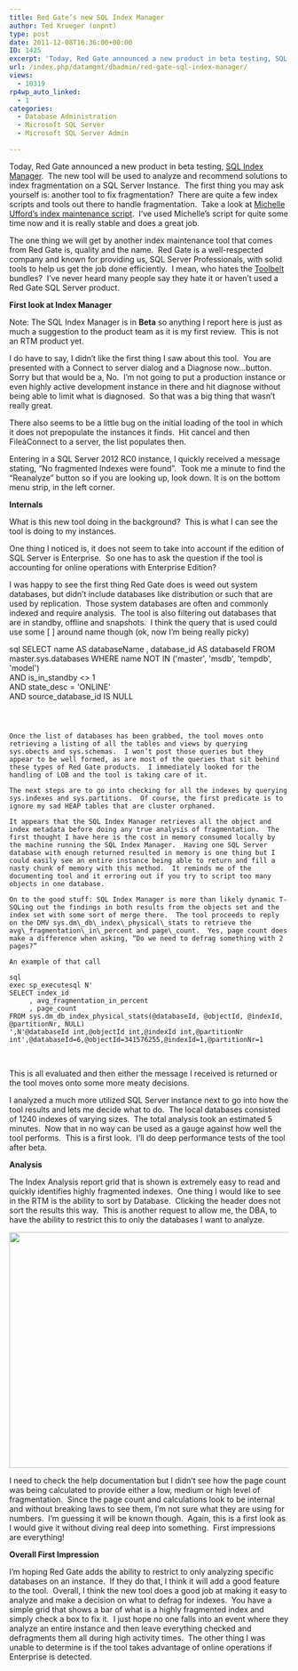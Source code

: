 ```yaml
---
title: Red Gate’s new SQL Index Manager
author: Ted Krueger (onpnt)
type: post
date: 2011-12-08T16:36:00+00:00
ID: 1425
excerpt: 'Today, Red Gate announced a new product in beta testing, SQL Index Manager.  The new tool will be used to analyze and recommend solutions to index fragmentation on a SQL Server Instance.  The first thing you may ask yourself is: another tool to fix frag&hellip;'
url: /index.php/datamgmt/dbadmin/red-gate-sql-index-manager/
views:
  - 10319
rp4wp_auto_linked:
  - 1
categories:
  - Database Administration
  - Microsoft SQL Server
  - Microsoft SQL Server Admin

---
```

Today, Red Gate announced a new product in beta testing, [SQL Index Manager][1].  The new tool will be used to analyze and recommend solutions to index fragmentation on a SQL Server Instance.  The first thing you may ask yourself is: another tool to fix fragmentation?  There are quite a few index scripts and tools out there to handle fragmentation.  Take a look at [Michelle Ufford’s index maintenance script][2].  I’ve used Michelle’s script for quite some time now and it is really stable and does a great job.

The one thing we will get by another index maintenance tool that comes from Red Gate is, quality and the name.  Red Gate is a well-respected company and known for providing us, SQL Server Professionals, with solid tools to help us get the job done efficiently.  I mean, who hates the [Toolbelt][3] bundles?  I’ve never heard many people say they hate it or haven’t used a Red Gate SQL Server product.

**First look at Index Manager**

Note: The SQL Index Manager is in **Beta** so anything I report here is just as much a suggestion to the product team as it is my first review.  This is not an RTM product yet.

I do have to say, I didn’t like the first thing I saw about this tool.  You are presented with a Connect to server dialog and a Diagnose now…button.  Sorry but that would be a, No.  I’m not going to put a production instance or even highly active development instance in there and hit diagnose without being able to limit what is diagnosed.  So that was a big thing that wasn’t really great.

There also seems to be a little bug on the initial loading of the tool in which it does not prepopulate the instances it finds.  Hit cancel and then FileàConnect to a server, the list populates then.

Entering in a SQL Server 2012 RC0 instance, I quickly received a message stating, “No fragmented Indexes were found”.  Took me a minute to find the “Reanalyze” button so if you are looking up, look down. It is on the bottom menu strip, in the left corner.

**Internals**

What is this new tool doing in the background?  This is what I can see the tool is doing to my instances.

One thing I noticed is, it does not seem to take into account if the edition of SQL Server is Enterprise.  So one has to ask the question if the tool is accounting for online operations with Enterprise Edition?

I was happy to see the first thing Red Gate does is weed out system databases, but didn’t include databases like distribution or such that are used by replication.  Those system databases are often and commonly indexed and require analysis.  The tool is also filtering out databases that are in standby, offline and snapshots.  I think the query that is used could use some [ ] around name though (ok, now I’m being really picky)

sql
SELECT name AS databaseName
     , database_id AS databaseId
FROM master.sys.databases
WHERE name NOT IN ('master', 'msdb', 'tempdb', 'model')   
  AND is_in_standby <> 1                                 
  AND state_desc = 'ONLINE'                              
  AND source_database_id IS NULL
```

 

Once the list of databases has been grabbed, the tool moves onto retrieving a listing of all the tables and views by querying sys.obects and sys.schemas.  I won’t post those queries but they appear to be well formed, as are most of the queries that sit behind these types of Red Gate products.  I immediately looked for the handling of LOB and the tool is taking care of it.

The next steps are to go into checking for all the indexes by querying sys.indexes and sys.partitions.  Of course, the first predicate is to ignore my sad HEAP tables that are cluster orphaned.

It appears that the SQL Index Manager retrieves all the object and index metadata before doing any true analysis of fragmentation.  The first thought I have here is the cost in memory consumed locally by the machine running the SQL Index Manager.  Having one SQL Server database with enough returned resulted in memory is one thing but I could easily see an entire instance being able to return and fill a nasty chunk of memory with this method.  It reminds me of the documenting tool and it erroring out if you try to script too many objects in one database.

On to the good stuff: SQL Index Manager is more than likely dynamic T-SQLing out the findings in both results from the objects set and the index set with some sort of merge there.  The tool proceeds to reply on the DMV sys.dm\_db\_index\_physical\_stats to retrieve the avg\_fragmentation\_in\_percent and page\_count.  Yes, page count does make a difference when asking, “Do we need to defrag something with 2 pages?”

An example of that call

sql
exec sp_executesql N'
SELECT index_id
     , avg_fragmentation_in_percent
     , page_count
FROM sys.dm_db_index_physical_stats(@databaseId, @objectId, @indexId, @partitionNr, NULL)
',N'@databaseId int,@objectId int,@indexId int,@partitionNr int',@databaseId=6,@objectId=341576255,@indexId=1,@partitionNr=1
```
 

This is all evaluated and then either the message I received is returned or the tool moves onto some more meaty decisions.

I analyzed a much more utilized SQL Server instance next to go into how the tool results and lets me decide what to do.  The local databases consisted of 1240 indexes of varying sizes.  The total analysis took an estimated 5 minutes.  Now that in no way can be used as a gauge against how well the tool performs.  This is a first look.  I’ll do deep performance tests of the tool after beta.

**Analysis**

The Index Analysis report grid that is shown is extremely easy to read and quickly identifies highly fragmented indexes.  One thing I would like to see in the RTM is the ability to sort by Database.  Clicking the header does not sort the results this way.  This is another request to allow me, the DBA, to have the ability to restrict this to only the databases I want to analyze.

<div class="image_block">
  <a href="/wp-content/uploads/blogs/DataMgmt/-76.png?mtime=1323369284"><img alt="" src="/wp-content/uploads/blogs/DataMgmt/-76.png?mtime=1323369284" width="624" height="424" /></a>
</div>

I need to check the help documentation but I didn’t see how the page count was being calculated to provide either a low, medium or high level of fragmentation.  Since the page count and calculations look to be internal and without breaking laws to see them, I’m not sure what they are using for numbers.  I’m guessing it will be known though.  Again, this is a first look as I would give it without diving real deep into something.  First impressions are everything!

**Overall First Impression**

I’m hoping Red Gate adds the ability to restrict to only analyzing specific databases on an instance.  If they do that, I think it will add a good feature to the tool.  Overall, I think the new tool does a good job at making it easy to analyze and make a decision on what to defrag for indexes.  You have a simple grid that shows a bar of what is a highly fragmented index and simply check a box to fix it.  I just hope no one falls into an event where they analyze an entire instance and then leave everything checked and defragments them all during high activity times.  The other thing I was unable to determine is if the tool takes advantage of online operations if Enterprise is detected.

 [1]: http://www.red-gate.com/products/dba/sql-index-manager/
 [2]: http://sqlfool.com/category/performance-tuning/
 [3]: http://www.red-gate.com/products/sql-development/sql-toolbelt/